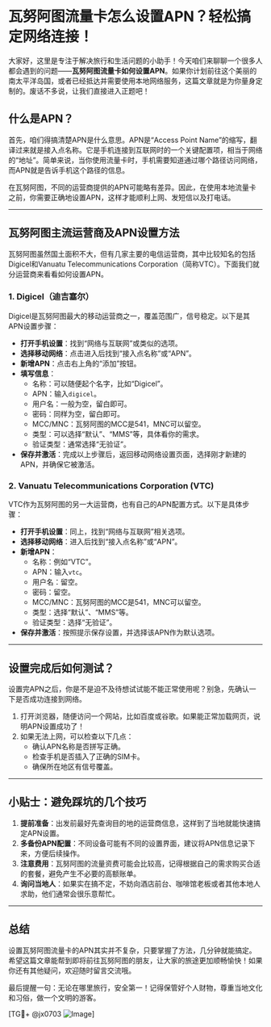 # 瓦努阿图流量卡怎么设置APN？轻松搞定网络连接！

大家好，这里是专注于解决旅行和生活问题的小助手！今天咱们来聊聊一个很多人都会遇到的问题——**瓦努阿图流量卡如何设置APN**。如果你计划前往这个美丽的南太平洋岛国，或者已经抵达并需要使用本地网络服务，这篇文章就是为你量身定制的。废话不多说，让我们直接进入正题吧！

## 什么是APN？

首先，咱们得搞清楚APN是什么意思。APN是“Access Point Name”的缩写，翻译过来就是接入点名称。它是手机连接到互联网时的一个关键配置项，相当于网络的“地址”。简单来说，当你使用流量卡时，手机需要知道通过哪个路径访问网络，而APN就是告诉手机这个路径的信息。

在瓦努阿图，不同的运营商提供的APN可能略有差异。因此，在使用本地流量卡之前，你需要正确地设置APN，这样才能顺利上网、发短信以及打电话。

---

## 瓦努阿图主流运营商及APN设置方法

瓦努阿图虽然国土面积不大，但有几家主要的电信运营商，其中比较知名的包括Digicel和Vanuatu Telecommunications Corporation（简称VTC）。下面我们就分运营商来看看如何设置APN。

### 1. Digicel（迪吉塞尔）
Digicel是瓦努阿图最大的移动运营商之一，覆盖范围广，信号稳定。以下是其APN设置步骤：

- **打开手机设置**：找到“网络与互联网”或类似的选项。
- **选择移动网络**：点击进入后找到“接入点名称”或“APN”。
- **新增APN**：点击右上角的“添加”按钮。
- **填写信息**：
  - 名称：可以随便起个名字，比如“Digicel”。
  - APN：输入`digicel`。
  - 用户名：一般为空，留白即可。
  - 密码：同样为空，留白即可。
  - MCC/MNC：瓦努阿图的MCC是541，MNC可以留空。
  - 类型：可以选择“默认”、“MMS”等，具体看你的需求。
  - 验证类型：通常选择“无验证”。
- **保存并激活**：完成以上步骤后，返回移动网络设置页面，选择刚才新建的APN，并确保它被激活。

### 2. Vanuatu Telecommunications Corporation (VTC)
VTC作为瓦努阿图的另一大运营商，也有自己的APN配置方式。以下是具体步骤：

- **打开手机设置**：同上，找到“网络与互联网”相关选项。
- **选择移动网络**：进入后找到“接入点名称”或“APN”。
- **新增APN**：
  - 名称：例如“VTC”。
  - APN：输入`vtc`。
  - 用户名：留空。
  - 密码：留空。
  - MCC/MNC：瓦努阿图的MCC是541，MNC可以留空。
  - 类型：选择“默认”、“MMS”等。
  - 验证类型：选择“无验证”。
- **保存并激活**：按照提示保存设置，并选择该APN作为默认选项。

---

## 设置完成后如何测试？

设置完APN之后，你是不是迫不及待想试试能不能正常使用呢？别急，先确认一下是否成功连接到网络。

1. 打开浏览器，随便访问一个网站，比如百度或谷歌。如果能正常加载网页，说明APN设置成功了！
2. 如果无法上网，可以检查以下几点：
   - 确认APN名称是否拼写正确。
   - 检查手机是否插入了正确的SIM卡。
   - 确保所在地区有信号覆盖。

---

## 小贴士：避免踩坑的几个技巧

1. **提前准备**：出发前最好先查询目的地的运营商信息，这样到了当地就能快速搞定APN设置。
2. **多备份APN配置**：不同设备可能有不同的设置界面，建议将APN信息记录下来，方便后续操作。
3. **注意费用**：瓦努阿图的流量资费可能会比较高，记得根据自己的需求购买合适的套餐，避免产生不必要的高额账单。
4. **询问当地人**：如果实在搞不定，不妨向酒店前台、咖啡馆老板或者其他本地人求助，他们通常会很乐意帮忙。

---

## 总结

设置瓦努阿图流量卡的APN其实并不复杂，只要掌握了方法，几分钟就能搞定。希望这篇文章能帮到即将前往瓦努阿图的朋友，让大家的旅途更加顺畅愉快！如果你还有其他疑问，欢迎随时留言交流哦。

最后提醒一句：无论在哪里旅行，安全第一！记得保管好个人财物，尊重当地文化和习俗，做一个文明的游客。

[TG💪+ @jx0703 ![Image](https://github.com/user-attachments/assets/dbca1d08-cadb-493c-b0ec-ad6f7a83f270)]